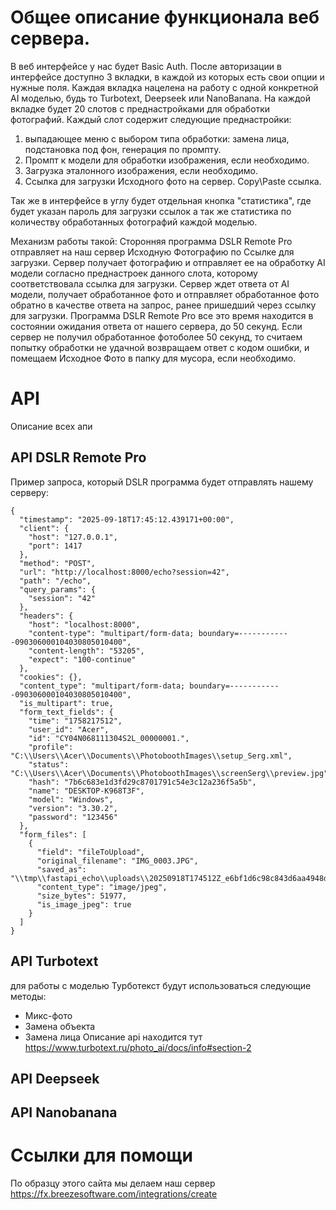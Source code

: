 # Общее описание функционала веб сервера.
 В веб интерфейсе у нас будет Basic Auth. После авторизации в интерфейсе доступно 3 вкладки, в каждой из которых есть свои опции и нужные поля. 
Каждая вкладка нацелена на работу с одной конкретной AI моделью, будь то Turbotext, Deepseek или NanoBanana.
На каждой вкладке  будет 20 слотов с преднастройками для обработки фотографий. 
Каждый слот содержит следующие преднастройки: 
1. выпадающее меню с выбором типа обработки: замена лица, подстановка под фон, генерация по промпту.
2.  Промпт к модели для обработки изображения, если необходимо.
3. Загрузка эталонного изображения, если необходимо. 
4. Ссылка для загрузки Исходного фото на сервер. Copy\Paste ссылка.

Так же в интерфейсе в углу будет отдельная кнопка "статистика", где будет указан пароль для загрузки ссылок а так же статистика по количеству обработанных фотографий каждой моделью.

Механизм работы такой:
Сторонняя программа DSLR Remote Pro отправляет на наш сервер Исходную Фотографию по Ссылке для загрузки. Сервер получает фотографию и отправляет ее на обработку AI модели согласно преднастроек данного слота, которому соответствовала ссылка для загрузки. Сервер ждет ответа от AI модели, получает обработанное фото и отправляет обработанное фото обратно в качестве ответа на запрос, ранее пришедший через ссылку для загрузки. Программа DSLR Remote Pro все это время находится в состоянии ожидания ответа от нашего сервера, до 50 секунд. Если сервер не получил обработанное фотоболее 50 секунд, то считаем попытку обработки не удачной возвращаем ответ с кодом ошибки, и помещаем Исходное Фото в папку для мусора, если необходимо.   

# API 
Описание всех апи
## API DSLR Remote Pro 
Пример запроса, который DSLR программа будет отправлять нашему серверу:

```
{
  "timestamp": "2025-09-18T17:45:12.439171+00:00",
  "client": {
    "host": "127.0.0.1",
    "port": 1417
  },
  "method": "POST",
  "url": "http://localhost:8000/echo?session=42",
  "path": "/echo",
  "query_params": {
    "session": "42"
  },
  "headers": {
    "host": "localhost:8000",
    "content-type": "multipart/form-data; boundary=------------090306000104030805010400",
    "content-length": "53205",
    "expect": "100-continue"
  },
  "cookies": {},
  "content_type": "multipart/form-data; boundary=------------090306000104030805010400",
  "is_multipart": true,
  "form_text_fields": {
    "time": "1758217512",
    "user_id": "Acer",
    "id": "CY04N068111304S2L_00000001.",
    "profile": "C:\\Users\\Acer\\Documents\\PhotoboothImages\\setup_Serg.xml",
    "status": "C:\\Users\\Acer\\Documents\\PhotoboothImages\\screenSerg\\preview.jpg",
    "hash": "7b6c683e1d3fd29c8701791c54e3c12a236f5a5b",
    "name": "DESKTOP-K968T3F",
    "model": "Windows",
    "version": "3.30.2",
    "password": "123456"
  },
  "form_files": [
    {
      "field": "fileToUpload",
      "original_filename": "IMG_0003.JPG",
      "saved_as": "\\tmp\\fastapi_echo\\uploads\\20250918T174512Z_e6bf1d6c98c843d6aa4948d07f251c17.JPG",
      "content_type": "image/jpeg",
      "size_bytes": 51977,
      "is_image_jpeg": true
    }
  ]
}
```

## API Turbotext
для работы с моделью Турботекст будут использоваться следующие методы:
- Микс-фото
- Замена объекта
- Замена лица
Описание api находится тут https://www.turbotext.ru/photo_ai/docs/info#section-2

## API Deepseek

## API Nanobanana

# Ссылки для помощи
По образцу этого сайта мы делаем наш сервер https://fx.breezesoftware.com/integrations/create 